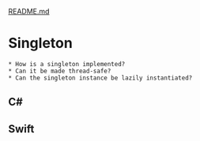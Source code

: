 [README.md](../README.md)


# Singleton
    * How is a singleton implemented?
    * Can it be made thread-safe?
    * Can the singleton instance be lazily instantiated?

## C#


## Swift
